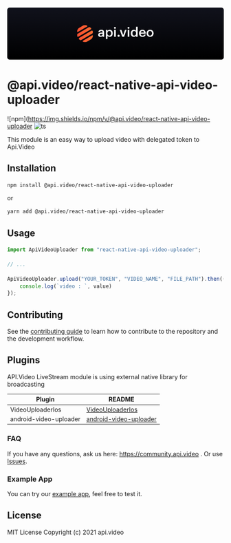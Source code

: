 ![](https://github.com/apivideo/API_OAS_file/blob/master/apivideo_banner.png)
# @api.video/react-native-api-video-uploader
![npm](https://img.shields.io/npm/v/@api.video/react-native-api-video-uploader ![ts](https://badgen.net/badge/-/TypeScript/blue?icon=typescript&label)

This module is an easy way to upload video with delegated token to Api.Video

## Installation

```sh
npm install @api.video/react-native-api-video-uploader
```
or
```sh
yarn add @api.video/react-native-api-video-uploader
```

## Usage

```js
import ApiVideoUploader from "react-native-api-video-uploader";

// ...

ApiVideoUploader.upload("YOUR_TOKEN", "VIDEO_NAME", "FILE_PATH").then((value: Video) =>{
    console.log(`video : `, value)
});
```

## Contributing

See the [contributing guide](CONTRIBUTING.md) to learn how to contribute to the repository and the development workflow.

## Plugins

API.Video LiveStream module is using external native library for broadcasting

| Plugin | README |
| ------ | ------ |
| VideoUploaderIos | [VideoUploaderIos] |
| android-video-uploader | [android-video-uploader] |

### FAQ
If you have any questions, ask us here:  https://community.api.video .
Or use [Issues].

### Example App
You can try our [example app](https://github.com/apivideo/react-native-api-video-uploader/tree/main/example), feel free to test it. 

## License

MIT License
Copyright (c) 2021 api.video

[//]: # (These are reference links used in the body of this note and get stripped out when the markdown processor does its job. There is no need to format nicely because it shouldn't be seen. Thanks SO - http://stackoverflow.com/questions/4823468/store-comments-in-markdown-syntax)

   [VideoUploaderIos]: <https://github.com/apivideo/VideoUploaderIos>
   [android-video-uploader]: <https://github.com/apivideo/android-video-uploader>
   [Issues]: <https://github.com/apivideo/react-native-api-video-uploader/issues>

